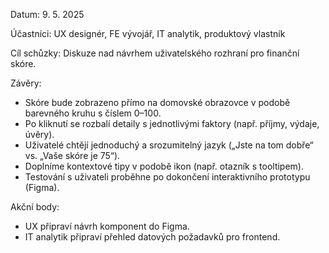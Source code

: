 Datum: 9. 5. 2025

Účastníci: UX designér, FE vývojář, IT analytik, produktový vlastník

Cíl schůzky: Diskuze nad návrhem uživatelského rozhraní pro finanční skóre.

Závěry:

- Skóre bude zobrazeno přímo na domovské obrazovce v podobě barevného kruhu s číslem 0–100.
- Po kliknutí se rozbalí detaily s jednotlivými faktory (např. příjmy, výdaje, úvěry).
- Uživatelé chtějí jednoduchý a srozumitelný jazyk („Jste na tom dobře“ vs. „Vaše skóre je 75“).
- Doplníme kontextové tipy v podobě ikon (např. otazník s tooltipem).
- Testování s uživateli proběhne po dokončení interaktivního prototypu (Figma).

Akční body:

- UX připraví návrh komponent do Figma.
- IT analytik připraví přehled datových požadavků pro frontend.
